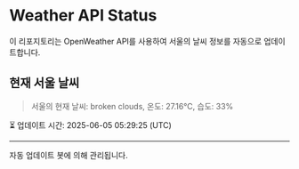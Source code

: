 
# Weather API Status

이 리포지토리는 OpenWeather API를 사용하여 서울의 날씨 정보를 자동으로 업데이트합니다.

## 현재 서울 날씨
> 서울의 현재 날씨: broken clouds, 온도: 27.16°C, 습도: 33%

⏳ 업데이트 시간: 2025-06-05 05:29:25 (UTC)

---
자동 업데이트 봇에 의해 관리됩니다.
